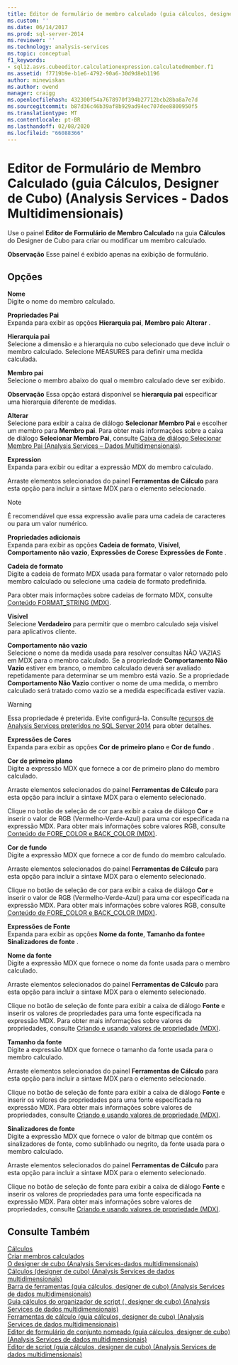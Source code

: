 ```yaml
---
title: Editor de formulário de membro calculado (guia cálculos, designer de cubo) (Analysis Services-dados multidimensionais) | Microsoft Docs
ms.custom: ''
ms.date: 06/14/2017
ms.prod: sql-server-2014
ms.reviewer: ''
ms.technology: analysis-services
ms.topic: conceptual
f1_keywords:
- sql12.asvs.cubeeditor.calculationexpression.calculatedmember.f1
ms.assetid: f7719b9e-b1e6-4792-90a6-30d9d8eb1196
author: minewiskan
ms.author: owend
manager: craigg
ms.openlocfilehash: 432300f54a7678970f394b27712bcb28ba8a7e7d
ms.sourcegitcommit: b87d36c46b39af8b929ad94ec707dee8800950f5
ms.translationtype: MT
ms.contentlocale: pt-BR
ms.lasthandoff: 02/08/2020
ms.locfileid: "66088366"
---
```

# <a name="calculated-member-form-editor-calculations-tab-cube-designer-analysis-services---multidimensional-data"></a>Editor de Formulário de Membro Calculado (guia Cálculos, Designer de Cubo) (Analysis Services - Dados Multidimensionais)
  Use o painel **Editor de Formulário de Membro Calculado** na guia **Cálculos** do Designer de Cubo para criar ou modificar um membro calculado.  
  
 **Observação** Esse painel é exibido apenas na exibição de formulário.  
  
## <a name="options"></a>Opções  
 **Nome**  
 Digite o nome do membro calculado.  
  
 **Propriedades Pai**  
 Expanda para exibir as opções **Hierarquia pai**, **Membro pai**e **Alterar** .  
  
 **Hierarquia pai**  
 Selecione a dimensão e a hierarquia no cubo selecionado que deve incluir o membro calculado. Selecione MEASURES para definir uma medida calculada.  
  
 **Membro pai**  
 Selecione o membro abaixo do qual o membro calculado deve ser exibido.  
  
 **Observação** Essa opção estará disponível se **hierarquia pai** especificar uma hierarquia diferente de medidas.  
  
 **Alterar**  
 Selecione para exibir a caixa de diálogo **Selecionar Membro Pai** e escolher um membro para **Membro pai**. Para obter mais informações sobre a caixa de diálogo **Selecionar Membro Pai**, consulte [Caixa de diálogo Selecionar Membro Pai &#40;Analysis Services – Dados Multidimensionais&#41;](select-parent-member-dialog-box-analysis-services-multidimensional-data.md).  
  
 **Expression**  
 Expanda para exibir ou editar a expressão MDX do membro calculado.  
  
 Arraste elementos selecionados do painel **Ferramentas de Cálculo** para esta opção para incluir a sintaxe MDX para o elemento selecionado.  
  
> [!NOTE]  
>  É recomendável que essa expressão avalie para uma cadeia de caracteres ou para um valor numérico.  
  
 **Propriedades adicionais**  
 Expanda para exibir as opções **Cadeia de formato**, **Visível**, **Comportamento não vazio**, **Expressões de Cores**e **Expressões de Fonte** .  
  
 **Cadeia de formato**  
 Digite a cadeia de formato MDX usada para formatar o valor retornado pelo membro calculado ou selecione uma cadeia de formato predefinida.  
  
 Para obter mais informações sobre cadeias de formato MDX, consulte [Conteúdo FORMAT_STRING &#40;MDX&#41;](multidimensional-models/mdx/mdx-cell-properties-format-string-contents.md).  
  
 **Visível**  
 Selecione **Verdadeiro** para permitir que o membro calculado seja visível para aplicativos cliente.  
  
 **Comportamento não vazio**  
 Selecione o nome da medida usada para resolver consultas NÃO VAZIAS em MDX para o membro calculado. Se a propriedade **Comportamento Não Vazio** estiver em branco, o membro calculado deverá ser avaliado repetidamente para determinar se um membro está vazio. Se a propriedade **Comportamento Não Vazio** contiver o nome de uma medida, o membro calculado será tratado como vazio se a medida especificada estiver vazia.  
  
> [!WARNING]  
>  Essa propriedade é preterida. Evite configurá-la. Consulte [recursos de Analysis Services preteridos no SQL Server 2014](deprecated-analysis-services-features-in-sql-server-2014.md) para obter detalhes.  
  
 **Expressões de Cores**  
 Expanda para exibir as opções **Cor de primeiro plano** e **Cor de fundo** .  
  
 **Cor de primeiro plano**  
 Digite a expressão MDX que fornece a cor de primeiro plano do membro calculado.  
  
 Arraste elementos selecionados do painel **Ferramentas de Cálculo** para esta opção para incluir a sintaxe MDX para o elemento selecionado.  
  
 Clique no botão de seleção de cor para exibir a caixa de diálogo **Cor** e inserir o valor de RGB (Vermelho-Verde-Azul) para uma cor especificada na expressão MDX. Para obter mais informações sobre valores RGB, consulte [Conteúdo de FORE_COLOR e BACK_COLOR &#40;MDX&#41;](multidimensional-models/mdx/mdx-cell-properties-fore-color-and-back-color-contents.md).  
  
 **Cor de fundo**  
 Digite a expressão MDX que fornece a cor de fundo do membro calculado.  
  
 Arraste elementos selecionados do painel **Ferramentas de Cálculo** para esta opção para incluir a sintaxe MDX para o elemento selecionado.  
  
 Clique no botão de seleção de cor para exibir a caixa de diálogo **Cor** e inserir o valor de RGB (Vermelho-Verde-Azul) para uma cor especificada na expressão MDX. Para obter mais informações sobre valores RGB, consulte [Conteúdo de FORE_COLOR e BACK_COLOR &#40;MDX&#41;](multidimensional-models/mdx/mdx-cell-properties-fore-color-and-back-color-contents.md).  
  
 **Expressões de Fonte**  
 Expanda para exibir as opções **Nome da fonte**, **Tamanho da fonte**e **Sinalizadores de fonte** .  
  
 **Nome da fonte**  
 Digite a expressão MDX que fornece o nome da fonte usada para o membro calculado.  
  
 Arraste elementos selecionados do painel **Ferramentas de Cálculo** para esta opção para incluir a sintaxe MDX para o elemento selecionado.  
  
 Clique no botão de seleção de fonte para exibir a caixa de diálogo **Fonte** e inserir os valores de propriedades para uma fonte especificada na expressão MDX. Para obter mais informações sobre valores de propriedades, consulte [Criando e usando valores de propriedade &#40;MDX&#41;](creating-and-using-property-values-mdx.md).  
  
 **Tamanho da fonte**  
 Digite a expressão MDX que fornece o tamanho da fonte usada para o membro calculado.  
  
 Arraste elementos selecionados do painel **Ferramentas de Cálculo** para esta opção para incluir a sintaxe MDX para o elemento selecionado.  
  
 Clique no botão de seleção de fonte para exibir a caixa de diálogo **Fonte** e inserir os valores de propriedades para uma fonte especificada na expressão MDX. Para obter mais informações sobre valores de propriedades, consulte [Criando e usando valores de propriedade &#40;MDX&#41;](creating-and-using-property-values-mdx.md).  
  
 **Sinalizadores de fonte**  
 Digite a expressão MDX que fornece o valor de bitmap que contém os sinalizadores de fonte, como sublinhado ou negrito, da fonte usada para o membro calculado.  
  
 Arraste elementos selecionados do painel **Ferramentas de Cálculo** para esta opção para incluir a sintaxe MDX para o elemento selecionado.  
  
 Clique no botão de seleção de fonte para exibir a caixa de diálogo **Fonte** e inserir os valores de propriedades para uma fonte especificada na expressão MDX. Para obter mais informações sobre valores de propriedades, consulte [Criando e usando valores de propriedade &#40;MDX&#41;](creating-and-using-property-values-mdx.md).  
  
## <a name="see-also"></a>Consulte Também  
 [Cálculos](multidimensional-models-olap-logical-cube-objects/calculations.md)   
 [Criar membros calculados](multidimensional-models/create-calculated-members.md)   
 [O designer de cubo &#40;Analysis Services-dados multidimensionais&#41;](cube-designer-analysis-services-multidimensional-data.md)   
 [Cálculos &#40;designer de cubo&#41; &#40;Analysis Services de dados multidimensionais&#41;](calculations-cube-designer-analysis-services-multidimensional-data.md)   
 [Barra de ferramentas &#40;guia cálculos, designer de cubo&#41; &#40;Analysis Services de dados multidimensionais&#41;](toolbar-calculations-tab-cube-designer-analysis-services-multidimensional-data.md)   
 [Guia cálculos do organizador de script &#40;, designer de cubo&#41; &#40;Analysis Services de dados multidimensionais&#41;](script-organizer-cube-designer-analysis-services-multidimensional-data.md)   
 [Ferramentas de cálculo &#40;guia cálculos, designer de cubo&#41; &#40;Analysis Services de dados multidimensionais&#41;](calculation-tools-cube-designer-analysis-services-multidimensional-data.md)   
 [Editor de formulário de conjunto nomeado &#40;guia cálculos, designer de cubo&#41; &#40;Analysis Services de dados multidimensionais&#41;](named-set-form-editor-cube-designer-analysis-services-multidimensional-data.md)   
 [Editor de script &#40;guia cálculos, designer de cubo&#41; &#40;Analysis Services de dados multidimensionais&#41;](script-editor-calculations-cube-designer-analysis-services-multidimensional-data.md)  
  
  
